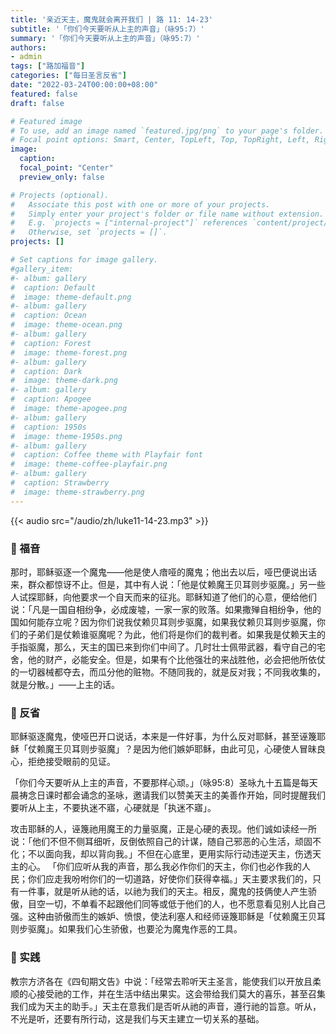 ```yaml
---
title: '亲近天主，魔鬼就会离开我们 | 路 11: 14-23'
subtitle: '「你们今天要听从上主的声音」（咏95:7）'
summary: '「你们今天要听从上主的声音」（咏95:7）'
authors:
- admin
tags: ["路加福音"]
categories: ["每日圣言反省"]
date: "2022-03-24T00:00:00+08:00"
featured: false
draft: false

# Featured image
# To use, add an image named `featured.jpg/png` to your page's folder.
# Focal point options: Smart, Center, TopLeft, Top, TopRight, Left, Right, BottomLeft, Bottom, BottomRight
image:
  caption:
  focal_point: "Center"
  preview_only: false

# Projects (optional).
#   Associate this post with one or more of your projects.
#   Simply enter your project's folder or file name without extension.
#   E.g. `projects = ["internal-project"]` references `content/project/deep-learning/index.md`.
#   Otherwise, set `projects = []`.
projects: []

# Set captions for image gallery.
#gallery_item:
#- album: gallery
#  caption: Default
#  image: theme-default.png
#- album: gallery
#  caption: Ocean
#  image: theme-ocean.png
#- album: gallery
#  caption: Forest
#  image: theme-forest.png
#- album: gallery
#  caption: Dark
#  image: theme-dark.png
#- album: gallery
#  caption: Apogee
#  image: theme-apogee.png
#- album: gallery
#  caption: 1950s
#  image: theme-1950s.png
#- album: gallery
#  caption: Coffee theme with Playfair font
#  image: theme-coffee-playfair.png
#- album: gallery
#  caption: Strawberry
#  image: theme-strawberry.png
---
```


{{< audio src="/audio/zh/luke11-14-23.mp3" >}}

### :love_letter: 福音
那时，耶稣驱逐一个魔鬼——他是使人瘖哑的魔鬼；他出去以后，哑巴便说出话来，群众都惊讶不止。但是，其中有人说：「他是仗赖魔王贝耳则步驱魔。」另一些人试探耶稣，向他要求一个自天而来的征兆。耶稣知道了他们的心意，便给他们说：「凡是一国自相纷争，必成废墟，一家一家的败落。如果撒殚自相纷争，他的国如何能存立呢？因为你们说我仗赖贝耳则步驱魔，如果我仗赖贝耳则步驱魔，你们的子弟们是仗赖谁驱魔呢？为此，他们将是你们的裁判者。如果我是仗赖天主的手指驱魔，那么，天主的国已来到你们中间了。几时壮士佩带武器，看守自己的宅舍，他的财产，必能安全。但是，如果有个比他强壮的来战胜他，必会把他所依仗的一切器械都夺去，而瓜分他的赃物。不随同我的，就是反对我；不同我收集的，就是分散。」——上主的话。

### :speech_balloon: 反省
耶稣驱逐魔鬼，使哑巴开口说话，本来是一件好事，为什么反对耶稣，甚至诬篾耶稣「仗赖魔王贝耳则步驱魔」？是因为他们嫉妒耶稣，由此可见，心硬使人冒昧良心，拒绝接受眼前的见证。

「你们今天要听从上主的声音，不要那样心顽。」（咏95:8）圣咏九十五篇是每天晨祷念日课时都会诵念的圣咏，邀请我们以赞美天主的美善作开始，同时提醒我们要听从上主，不要执迷不寤，心硬就是「执迷不寤」。

攻击耶稣的人，诬篾祂用魔王的力量驱魔，正是心硬的表现。他们诚如读经一所说：「他们不但不侧耳细听，反倒依照自己的计谋，随自己邪恶的心生活，顽固不化；不以面向我，却以背向我。」不但在心底里，更用实际行动违逆天主，伤透天主的心。
「你们应听从我的声音，那么我必作你们的天主，你们也必作我的人民；你们应走我吩咐你们的一切道路，好使你们获得幸福。」天主要求我们的，只有一件事，就是听从祂的话，以祂为我们的天主。相反，魔鬼的技俩使人产生骄傲，目空一切，不单看不起跟他们同等或低于他们的人，也不愿意看见别人比自己强。这种由骄傲而生的嫉妒、愤恨，使法利塞人和经师诬篾耶稣是「仗赖魔王贝耳则步驱魔」。如果我们心生骄傲，也要沦为魔鬼作恶的工具。

### :runner: 实践
教宗方济各在《四旬期文告》中说：「经常去聆听天主圣言，能使我们以开放且柔顺的心接受祂的工作，并在生活中结出果实。这会带给我们莫大的喜乐，甚至召集我们成为天主的助手。」天主在意我们是否听从祂的声音，遵行祂的旨意。听从，不光是听，还要有所行动，这是我们与天主建立一切关系的基础。
